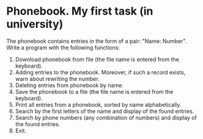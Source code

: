 # Phonebook. My first task (in university)
The phonebook contains entries in the form of a pair: "Name: Number".
Write a program with the following functions:<br>
1. Download phonebook from file (the file name is entered from the keyboard).<br>
2. Adding entries to the phonebook. Moreover, if such a record exists, warn about rewriting the number.<br>
3. Deleting entries from phonebook by name.<br>
4. Save the phonebook to a file (the file name is entered from the keyboard).<br>
5. Print all entries from a phonebook, sorted by name alphabetically.<br>
6. Search by the first letters of the name and display of the found entries.<br>
7. Search by phone numbers (any combination of numbers) and display of the found entries.<br>
8. Exit.
